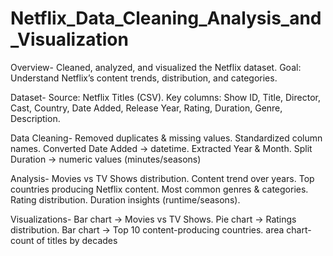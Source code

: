 # Netflix_Data_Cleaning_Analysis_and_Visualization
Overview-
Cleaned, analyzed, and visualized the Netflix dataset.
Goal: Understand Netflix’s content trends, distribution, and categories.

Dataset-
Source: Netflix Titles (CSV).
Key columns: Show ID, Title, Director, Cast, Country, Date Added, Release Year, Rating, Duration, Genre, Description.

Data Cleaning-
Removed duplicates & missing values.
Standardized column names.
Converted Date Added → datetime.
Extracted Year & Month.
Split Duration → numeric values (minutes/seasons)

Analysis-
Movies vs TV Shows distribution.
Content trend over years.
Top countries producing Netflix content.
Most common genres & categories.
Rating distribution.
Duration insights (runtime/seasons).

Visualizations-
Bar chart → Movies vs TV Shows.
Pie chart → Ratings distribution.
Bar chart → Top 10 content-producing countries.
area chart- count of titles by decades
